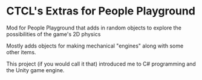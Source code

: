 # CTCL's Extras for People Playground
Mod for People Playground that adds in random objects to explore the possibilities of the game's 2D physics

Mostly adds objects for making mechanical "engines" along with some other items.

This project (if you would call it that) introduced me to C# programming and the Unity game engine.
